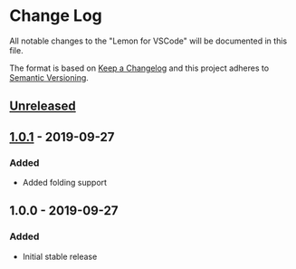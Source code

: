 # Change Log

All notable changes to the "Lemon for VSCode" will be documented in this file.

The format is based on [Keep a Changelog](http://keepachangelog.com/)
and this project adheres to [Semantic Versioning](http://semver.org/).

## [Unreleased]

## [1.0.1] - 2019-09-27
### Added
 - Added folding support

## 1.0.0 - 2019-09-27
### Added
 - Initial stable release

[Unreleased]: https://github.com/sergeyklay/lemon-vscode/compare/1.0.1...HEAD
[1.0.1]: https://github.com/sergeyklay/lemon-vscode/compare/1.0.0...1.1.0
